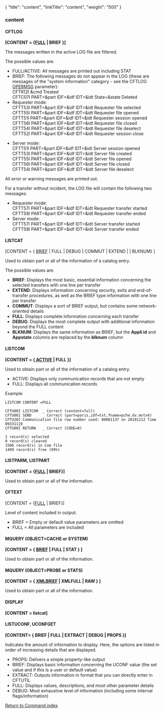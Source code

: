 {
    "title": "content",
    "linkTitle": "content",
    "weight": "500"
}<span id="content"></span>

### content

<span id="content_CFTLOG"></span>

#### CFTLOG

**\[CONTENT = {<u>FULL</u> | BRIEF }\]**

The messages written in the active
LOG file are filtered.

The possible values are:

-   FULL/ACTIVE: All messages
    are printed out including STAT
-   BRIEF: The following
    messages do not appear in the LOG (these are messages of the "system
    information" category - see the  CFTLOG [OPERMSG](../opermsg) parameter):  
    CFTR12I &cmd Treated  
    CFTC07I PART=&part IDF=&idf IDT=&idt State=&state Deleted
-   Requester mode:  
    CFTT53I PART=&part IDF=&idf IDT=&idt Requester file selected  
    CFTT55I PART=&part IDF=&idf IDT=&idt Requester file opened  
    CFTT51I PART=&part IDF=&idf IDT=&idt Requester session
    opened  
    CFTT56I PART=&part IDF=&idf IDT=&idt Requester file closed  
    CFTT54I PART=&part IDF=&idf IDT=&idt Requester file deselect  
    CFTT52I PART=&part IDF=&idf IDT=&idt Requester session
    close

<!-- -->

-   Server mode:  
    CFTT51I PART=&part IDF=&idf IDT=&idt Server session opened  
    CFTT53I PART=&part IDF=&idf IDT=&idt Server file created  
    CFTT55I PART=&part IDF=&idf IDT=&idt Server file opened  
    CFTT56I PART=&part IDF=&idf IDT=&idt Server file closed  
    CFTT54I PART=&part IDF=&idf IDT=&idt Server file deselect

All error or warning messages are printed out.

For a transfer without incident, the LOG file will contain the following
two messages:

-   Requester mode:  
    CFTT57I PART=&part IDF=&idf IDT=&idt Requester transfer
    started  
    CFTT58I PART=&part IDF=&idf IDT=&idt Requester transfer
    ended
-   Server mode:  
    CFTT57I PART=&part IDF=&idf IDT=&idt Server transfer started  
    CFTT58I PART=&part IDF=&idf IDT=&idt Server transfer ended

<span id="content_LISTCAT"></span>

#### LISTCAT

\[CONTENT = { <u>BRIEF</u>
| FULL | DEBUG | COMMUT | EXTEND | | BLKNUM} \]

Used to obtain part or all of the information of a catalog entry.

The possible values are:

-   **BRIEF**: Displays the most basic, essential information
    concerning the selected transfers with one line per transfer
-   <span style="font-weight: bold;">EXTEND</span>: Displays information concerning
    security, exits and end-of-transfer procedures, as well as the BRIEF type
    information with one line per transfer
-   **COMMUT**: Displays a sort of BRIEF output, but contains some network-oriented details
-   <span style="font-weight: bold;">FULL</span>: Displays complete information concerning
    each transfer
-   <span style="font-weight: bold;">DEBUG</span>: Displays the most complete output with additional information beyond the FULL content
-   **BLKNUM**: Displays the same information as BRIEF, but  the **Appli id** and **Appstate** columns  are replaced by the **blknum** column

#### LISTCOM

**\[CONTENT = {<span style="text-decoration: underline;"> ACTIVE</span> |
FULL }\]**

Used to obtain part or all of the
information of a catalog entry.

-   ACTIVE: Displays only communication records that are not empty
-   FULL: Displays all communication records

<span class="bold_in_para">Example</span>

```
LISTCOM CONTENT =FULL
 
CFTU00I LISTCOM  _ Correct (content=full)
CFTU00I SEND     _ Correct (part=paris,idf=txt,fname=pche.dv.mvtx4)
CFTU20I Communication file row number used: 00001137 on 20191212 Time 09331119
CFTU00I RETURN   _ Correct (CODE=0)
 
1 record(s) selected
0 record(s) cleared
1500 record(s) in Com file
1499 record(s) free (99%)
```

#### LISTPARM, LISTPART

**\[CONTENT =
{<u>FULL</u> | BRIEF}\]**

Used to obtain part or all of the
information.

#### CFTEXT

\[CONTENT =
{<u>FULL</u> | BRIEF}\]

Level of content included in output:

-   BRIEF = Empty or default value parameters are omitted
-   FULL = All parameters are included

#### MQUERY (OBJECT=CACHE or SYSTEM)

**\[CONTENT =
{ <span style="text-decoration: underline;">BRIEF</span>
| FULL | STAT } \]**

Used to obtain part or all of the
information.

#### MQUERY (OBJECT=PROBE or STATS)

**\[CONTENT =
{ <span style="text-decoration: underline;">XMLBRIEF</span>
| XMLFULL | RAW } \]**

Used to obtain part or all of the
information.

#### DISPLAY

**\[CONTENT =
listcat\]**

#### LISTUCONF, UCONFGET

**\[CONTENT= { BRIEF | FULL | EXTRACT | DEBUG | PROPS }\]**

Indicates the amount of information to display. Here, the options are listed in order of increasing details that are displayed.

-   PROPS: Delivers a simple property-like output
-   BRIEF: Displays basic information
    concerning the UCONF value (the set value and if this is a user or default value)
-   EXTRACT: Outputs information in format that you can directly enter in CFTUTIL
-   FULL: Displays values, descriptions, and most other parameter details
-   DEBUG: Most exhaustive level of information  (including some internal flags/information)

[Return to Command index](../../)
